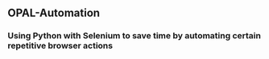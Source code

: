 ## OPAL-Automation

### Using Python with Selenium to save time by automating certain repetitive browser actions
